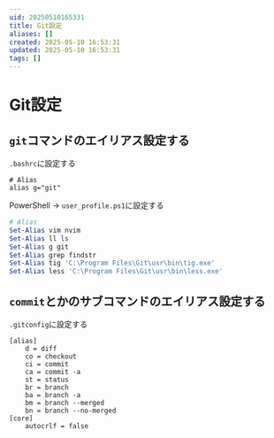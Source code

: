 ```yaml
---
uid: 20250510165331
title: Git設定
aliases: []
created: 2025-05-10 16:53:31
updated: 2025-05-10 16:53:31
tags: []
---
```


# Git設定

## `git`コマンドのエイリアス設定する

`.bashrc`に設定する

```bash:.bashrc
# Alias
alias g="git"
```

PowerShell -> `user_profile.ps1`に設定する

```ps1:user_profile.ps1
# Alias
Set-Alias vim nvim
Set-Alias ll ls
Set-Alias g git
Set-Alias grep findstr
Set-Alias tig 'C:\Program Files\Git\usr\bin\tig.exe'
Set-Alias less 'C:\Program Files\Git\usr\bin\less.exe'
```

## `commit`とかのサブコマンドのエイリアス設定する

`.gitconfig`に設定する

```bash:.gitconfig
[alias]
	d = diff
	co = checkout
	ci = commit
	ca = commit -a
	st = status
	br = branch
	ba = branch -a
	bm = branch --merged
	bn = branch --no-merged
[core]
	autocrlf = false
```